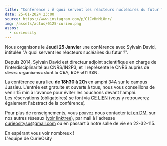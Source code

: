```yaml
---
title: "Conférence : À quoi servent les réacteurs nucléaires du futur ?"
date: 25-01-2024 23:00
source: https://www.instagram.com/p/C1CvHnMi8nr/
img: /assets/actus/0125-curieo.png
assos:
  - curieosity
---
```


Nous organisons le __Jeudi 25 Janvier__ une conférence avec Sylvain David, intitulée "À quoi servent les réacteurs nucléaires du futur ?".

Depuis 2014, Sylvain David est directeur adjoint scientifique en charge de l’interdisciplinarité au CNRS/IN2P3, et il représente le CNRS auprès de divers organismes dont le CEA, EDF et l’IRSN.

La conférence aura lieu __de 18h30 à 20h__ en amphi 34A sur le campus Jussieu. L'entrée est gratuite et ouverte à tous, nous vous conseillons de venir 15 min à l'avance pour éviter les bouchons devant l'amphi.  
Les réservations (obligatoires) se font via [CE LIEN](https://www.helloasso.com/associations/curieosity/evenements/a-quoi-servent-les-reacteurs-nucleaires-du-futur) (vous y retrouverez également l'abstract de la conférence).

Pour plus de renseignements, vous pouvez nous contacter [ici en DM](https://www.instagram.com/curieosity.su/), sur nos autres réseaux ([voir linktree](https://linktr.ee/curieosity)), par mail à l'adresse curieositysu@gmail.com ou en passant à notre salle de vie en 22-32-115.

En espérant vous voir nombreux !  
L'équipe de CurieOsity

